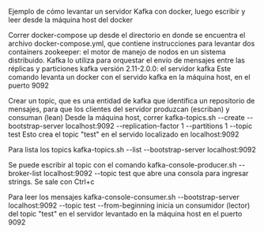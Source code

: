 Ejemplo de cómo levantar un servidor Kafka con docker, luego escribir y leer desde la máquina host del docker

Correr docker-compose up desde el directorio en donde se encuentra el archivo docker-compose.yml, que contiene instrucciones para levantar dos containers
zookeeper: el motor de manejo de nodos en un sistema distribuido. Kafka lo utiliza para orquestar el envío de mensajes entre las réplicas y particiones
kafka versión 2.11-2.0.0: el servidor kafka
Este comando levanta un docker con el servido kafka en la máquina host, en el puerto 9092

Crear un topic, que es una entidad de kafka que identifica un repositorio de mensajes, para que los clientes del servidor produzcan (escriban) y consuman (lean)
Desde la máquina host, correr
kafka-topics.sh --create --bootstrap-server localhost:9092 --replication-factor 1 --partitions 1 --topic test
Esto crea el topic "test" en el servido localizado en localhost:9092

Para lista los topics
kafka-topics.sh --list --bootstrap-server localhost:9092

Se puede escribir al topic con el comando
kafka-console-producer.sh --broker-list localhost:9092 --topic test
que abre una consola para ingresar strings. Se sale con Ctrl+c

Para leer los mensajes
kafka-console-consumer.sh --bootstrap-server localhost:9092 --topic test --from-beginning
inicia un consumidor (lector) del topic "test" en el servidor levantado en la máquina host en el puerto 9092
